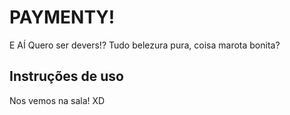 # PAYMENTY!

E AÍ Quero ser devers!? Tudo belezura pura, coisa marota bonita?

## Instruções de uso

Nos vemos na sala! XD
